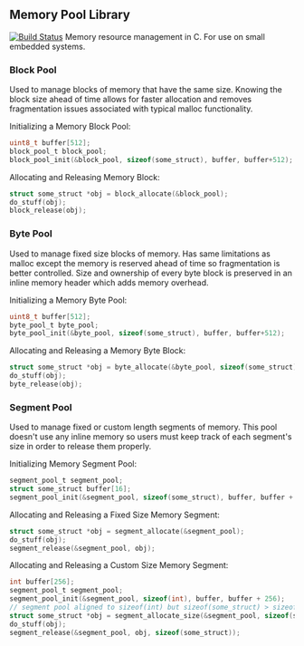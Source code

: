 ## Memory Pool Library
[![Build Status](https://travis-ci.com/andrewwade/cpool.svg?branch=master)](https://travis-ci.com/andrewwade/cpool)
Memory resource management in C. For use on small embedded systems.

### Block Pool
Used to manage blocks of memory that have the same size. Knowing the 
block size ahead of time allows for faster allocation and removes 
fragmentation issues associated with typical malloc functionality.

Initializing a Memory Block Pool:
```c
uint8_t buffer[512];
block_pool_t block_pool;
block_pool_init(&block_pool, sizeof(some_struct), buffer, buffer+512);
```

Allocating and Releasing Memory Block:
```c
struct some_struct *obj = block_allocate(&block_pool);
do_stuff(obj);
block_release(obj);
```

### Byte Pool
Used to manage fixed size blocks of memory. Has same limitations 
as malloc except the memory is reserved ahead of time so fragmentation
is better controlled. Size and ownership of every byte block is 
preserved in an inline memory header which adds memory overhead.

Initializing a Memory Byte Pool:
```c
uint8_t buffer[512];
byte_pool_t byte_pool;
byte_pool_init(&byte_pool, sizeof(some_struct), buffer, buffer+512);
```

Allocating and Releasing a Memory Byte Block:
```c
struct some_struct *obj = byte_allocate(&byte_pool, sizeof(some_struct));
do_stuff(obj);
byte_release(obj);
```

### Segment Pool
Used to manage fixed or custom length segments of memory. This pool
doesn't use any inline memory so users must keep track of each 
segment's size in order to release them properly.

Initializing Memory Segment Pool:
```c
segment_pool_t segment_pool;
struct some_struct buffer[16];
segment_pool_init(&segment_pool, sizeof(some_struct), buffer, buffer + 16);
```
Allocating and Releasing a Fixed Size Memory Segment:
```c
struct some_struct *obj = segment_allocate(&segment_pool);
do_stuff(obj);
segment_release(&segment_pool, obj);
```
Allocating and Releasing a Custom Size Memory Segment:
```c
int buffer[256];
segment_pool_t segment_pool;
segment_pool_init(&segment_pool, sizeof(int), buffer, buffer + 256);
// segment pool aligned to sizeof(int) but sizeof(some_struct) > sizeof(int)
struct some_struct *obj = segment_allocate_size(&segment_pool, sizeof(some_struct));
do_stuff(obj);
segment_release(&segment_pool, obj, sizeof(some_struct));
```

